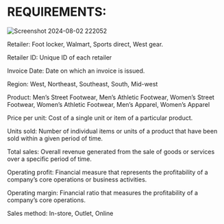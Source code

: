 # REQUIREMENTS: #

![Screenshot 2024-08-02 222052](https://github.com/user-attachments/assets/fadae7a8-732d-4978-a73a-a9e6654874f4)

Retailer: Foot locker, Walmart, Sports direct, West gear.

Retailer ID: Unique ID of each retailer

Invoice Date: Date on which an invoice is issued.

Region: West, Northeast, Southeast, South, Mid-west

Product: Men’s Street Footwear, Men’s Athletic Footwear, Women’s Street Footwear, Women’s Athletic Footwear, Men’s Apparel, Women’s Apparel

Price per unit: Cost of a single unit or item of a particular product.

Units sold: Number of individual items or units of a product that have been sold within a given period of time.

Total sales: Overall revenue generated from the sale of goods or services over a specific period of time.

Operating profit: Financial measure that represents the profitability of a company’s core operations or business activities.

Operating margin: Financial ratio that measures the profitability of a company’s core operations.

Sales method: In-store, Outlet, Online
